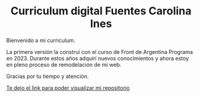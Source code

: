 <h1 align="center">Curriculum digital Fuentes Carolina Ines</h1>

Bienvenido a mi curriculum. 

La primera versión la construí con el curso de Front de Argentina Programa en 2023. Durante estos años adquirí nuevos conocimientos y ahora estoy en pleno proceso de remodelación de mi web.  

Gracias por tu tiempo y atención.

<a href="https://car-fuentes.github.io/">Te dejo el link para poder visualizar mi repositorio</a>
